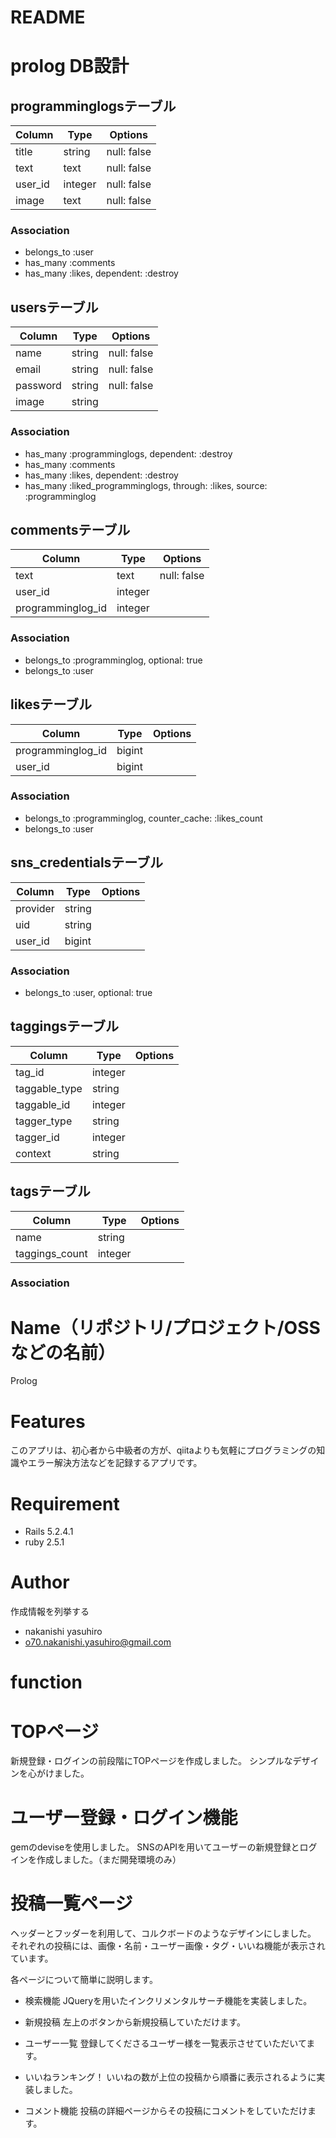 # README

# prolog DB設計

## programminglogsテーブル
|Column|Type|Options|
|------|----|-------|
|title|string|null: false|
|text|text|null: false|
|user_id|integer|null: false|
|image|text|null: false|
### Association
- belongs_to :user
- has_many :comments
- has_many :likes, dependent: :destroy

## usersテーブル
|Column|Type|Options|
|------|----|-------|
|name|string|null: false|
|email|string|null: false|
|password|string|null: false|
|image|string|
### Association
- has_many :programminglogs, dependent: :destroy
- has_many :comments
- has_many :likes, dependent: :destroy
- has_many :liked_programminglogs, through: :likes, source: :programminglog

## commentsテーブル
|Column|Type|Options|
|------|----|-------|
|text|text|null: false|
|user_id|integer|
|programminglog_id|integer|
### Association
- belongs_to :programminglog, optional: true
- belongs_to :user  

## likesテーブル
|Column|Type|Options|
|------|----|-------|
|programminglog_id|bigint|
|user_id|bigint|
### Association
- belongs_to :programminglog, counter_cache: :likes_count
- belongs_to :user

## sns_credentialsテーブル
|Column|Type|Options|
|------|----|-------|
|provider|string|
|uid|string|
|user_id|bigint|
### Association
- belongs_to :user, optional: true

## taggingsテーブル
|Column|Type|Options|
|------|----|-------|
|tag_id|integer|
|taggable_type|string|
|taggable_id|integer|
|tagger_type|string|
|tagger_id|integer|
|context|string|

## tagsテーブル
|Column|Type|Options|
|------|----|-------|
|name|string|
|taggings_count|integer|
### Association


# Name（リポジトリ/プロジェクト/OSSなどの名前）
 
Prolog
 
# Features
 
このアプリは、初心者から中級者の方が、qiitaよりも気軽にプログラミングの知識やエラー解決方法などを記録するアプリです。
 
# Requirement
 
* Rails 5.2.4.1
* ruby 2.5.1
 
# Author
 
作成情報を列挙する
 
* nakanishi yasuhiro
* o70.nakanishi.yasuhiro@gmail.com
 
 # function

 # TOPページ
 新規登録・ログインの前段階にTOPページを作成しました。
 シンプルなデザインを心がけました。

 # ユーザー登録・ログイン機能
 gemのdeviseを使用しました。
 SNSのAPIを用いてユーザーの新規登録とログインを作成しました。（まだ開発環境のみ）

# 投稿一覧ページ
ヘッダーとフッダーを利用して、コルクボードのようなデザインにしました。
それぞれの投稿には、画像・名前・ユーザー画像・タグ・いいね機能が表示されています。

各ページについて簡単に説明します。

* 検索機能
JQueryを用いたインクリメンタルサーチ機能を実装しました。

* 新規投稿
左上のボタンから新規投稿していただけます。


* ユーザー一覧
登録してくださるユーザー様を一覧表示させていただいてます。


* いいねランキング！
いいねの数が上位の投稿から順番に表示されるように実装しました。

* コメント機能
投稿の詳細ページからその投稿にコメントをしていただけます。

